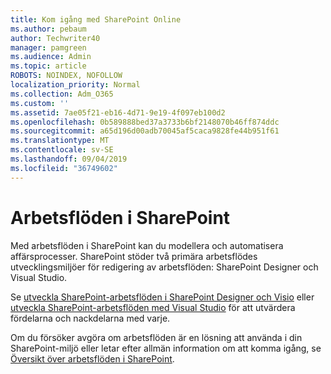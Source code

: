 ```yaml
---
title: Kom igång med SharePoint Online
ms.author: pebaum
author: Techwriter40
manager: pamgreen
ms.audience: Admin
ms.topic: article
ROBOTS: NOINDEX, NOFOLLOW
localization_priority: Normal
ms.collection: Adm_O365
ms.custom: ''
ms.assetid: 7ae05f21-eb16-4d71-9e19-4f097eb100d2
ms.openlocfilehash: 0b589888bed37a3733b6bf2148070b46ff874ddc
ms.sourcegitcommit: a65d196d00adb70045af5caca9828fe44b951f61
ms.translationtype: MT
ms.contentlocale: sv-SE
ms.lasthandoff: 09/04/2019
ms.locfileid: "36749602"
---
```

# <a name="workflows-in-sharepoint"></a>Arbetsflöden i SharePoint

Med arbetsflöden i SharePoint kan du modellera och automatisera affärsprocesser. SharePoint stöder två primära arbetsflödes utvecklingsmiljöer för redigering av arbetsflöden: SharePoint Designer och Visual Studio. 

Se [utveckla SharePoint-arbetsflöden i SharePoint Designer och Visio](https://docs.microsoft.com/sharepoint/dev/general-development/develop-sharepoint-workflows-using-visual-studio) eller [utveckla SharePoint-arbetsflöden med Visual Studio](https://docs.microsoft.com/sharepoint/dev/general-development/develop-sharepoint-workflows-using-visual-studio) för att utvärdera fördelarna och nackdelarna med varje. 

Om du försöker avgöra om arbetsflöden är en lösning att använda i din SharePoint-miljö eller letar efter allmän information om att komma igång, se [Översikt över arbetsflöden i SharePoint](https://docs.microsoft.com/sharepoint/dev/general-development/get-started-with-workflows-in-sharepoint#overview-of-workflows-in-sharepoint).
